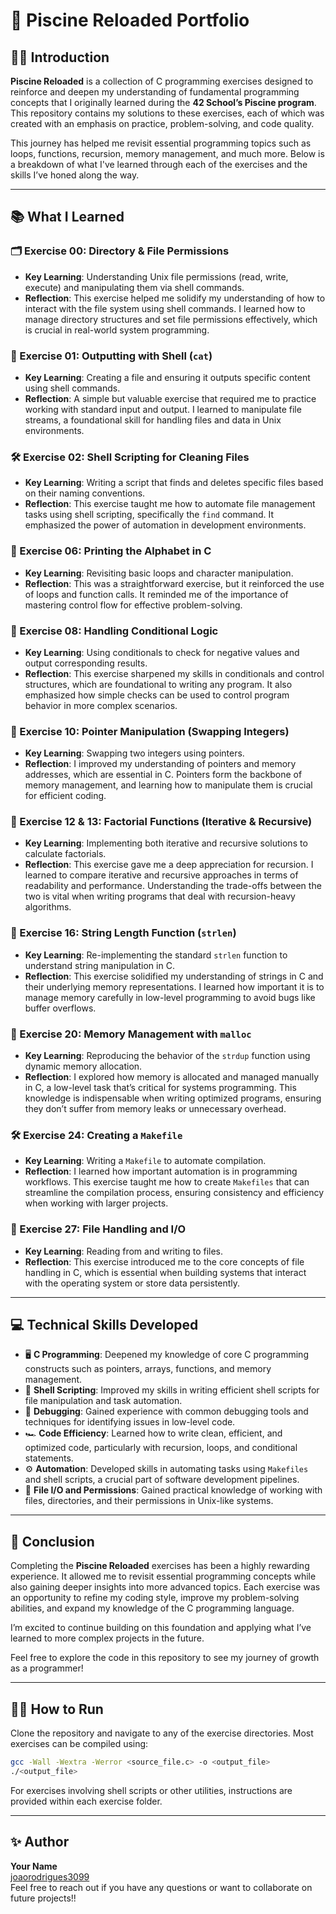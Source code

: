 # 🚀 Piscine Reloaded Portfolio

## 🧑‍💻 Introduction

**Piscine Reloaded** is a collection of C programming exercises designed to reinforce and deepen my understanding of fundamental programming concepts that I originally learned during the **42 School’s Piscine program**. This repository contains my solutions to these exercises, each of which was created with an emphasis on practice, problem-solving, and code quality.

This journey has helped me revisit essential programming topics such as loops, functions, recursion, memory management, and much more. Below is a breakdown of what I've learned through each of the exercises and the skills I’ve honed along the way.

---

## 📚 What I Learned

### 🗂 Exercise 00: Directory & File Permissions
- **Key Learning**: Understanding Unix file permissions (read, write, execute) and manipulating them via shell commands.
- **Reflection**: This exercise helped me solidify my understanding of how to interact with the file system using shell commands. I learned how to manage directory structures and set file permissions effectively, which is crucial in real-world system programming.

### 📝 Exercise 01: Outputting with Shell (`cat`)
- **Key Learning**: Creating a file and ensuring it outputs specific content using shell commands.
- **Reflection**: A simple but valuable exercise that required me to practice working with standard input and output. I learned to manipulate file streams, a foundational skill for handling files and data in Unix environments.

### 🛠️ Exercise 02: Shell Scripting for Cleaning Files
- **Key Learning**: Writing a script that finds and deletes specific files based on their naming conventions.
- **Reflection**: This exercise taught me how to automate file management tasks using shell scripting, specifically the `find` command. It emphasized the power of automation in development environments.

### 🔎 Exercise 06: Printing the Alphabet in C
- **Key Learning**: Revisiting basic loops and character manipulation.
- **Reflection**: This was a straightforward exercise, but it reinforced the use of loops and function calls. It reminded me of the importance of mastering control flow for effective problem-solving.

### 🎯 Exercise 08: Handling Conditional Logic
- **Key Learning**: Using conditionals to check for negative values and output corresponding results.
- **Reflection**: This exercise sharpened my skills in conditionals and control structures, which are foundational to writing any program. It also emphasized how simple checks can be used to control program behavior in more complex scenarios.

### 🧩 Exercise 10: Pointer Manipulation (Swapping Integers)
- **Key Learning**: Swapping two integers using pointers.
- **Reflection**: I improved my understanding of pointers and memory addresses, which are essential in C. Pointers form the backbone of memory management, and learning how to manipulate them is crucial for efficient coding.

### 🔄 Exercise 12 & 13: Factorial Functions (Iterative & Recursive)
- **Key Learning**: Implementing both iterative and recursive solutions to calculate factorials.
- **Reflection**: This exercise gave me a deep appreciation for recursion. I learned to compare iterative and recursive approaches in terms of readability and performance. Understanding the trade-offs between the two is vital when writing programs that deal with recursion-heavy algorithms.

### 📏 Exercise 16: String Length Function (`strlen`)
- **Key Learning**: Re-implementing the standard `strlen` function to understand string manipulation in C.
- **Reflection**: This exercise solidified my understanding of strings in C and their underlying memory representations. I learned how important it is to manage memory carefully in low-level programming to avoid bugs like buffer overflows.

### 🧠 Exercise 20: Memory Management with `malloc`
- **Key Learning**: Reproducing the behavior of the `strdup` function using dynamic memory allocation.
- **Reflection**: I explored how memory is allocated and managed manually in C, a low-level task that’s critical for systems programming. This knowledge is indispensable when writing optimized programs, ensuring they don’t suffer from memory leaks or unnecessary overhead.

### 🛠️ Exercise 24: Creating a `Makefile`
- **Key Learning**: Writing a `Makefile` to automate compilation.
- **Reflection**: I learned how important automation is in programming workflows. This exercise taught me how to create `Makefiles` that can streamline the compilation process, ensuring consistency and efficiency when working with larger projects.

### 📂 Exercise 27: File Handling and I/O
- **Key Learning**: Reading from and writing to files.
- **Reflection**: This exercise introduced me to the core concepts of file handling in C, which is essential when building systems that interact with the operating system or store data persistently.

---

## 💻 Technical Skills Developed

- 🖥️ **C Programming**: Deepened my knowledge of core C programming constructs such as pointers, arrays, functions, and memory management.
- 🐚 **Shell Scripting**: Improved my skills in writing efficient shell scripts for file manipulation and task automation.
- 🐞 **Debugging**: Gained experience with common debugging tools and techniques for identifying issues in low-level code.
- 🏎️ **Code Efficiency**: Learned how to write clean, efficient, and optimized code, particularly with recursion, loops, and conditional statements.
- ⚙️ **Automation**: Developed skills in automating tasks using `Makefiles` and shell scripts, a crucial part of software development pipelines.
- 📁 **File I/O and Permissions**: Gained practical knowledge of working with files, directories, and their permissions in Unix-like systems.

---

## 🎯 Conclusion

Completing the **Piscine Reloaded** exercises has been a highly rewarding experience. It allowed me to revisit essential programming concepts while also gaining deeper insights into more advanced topics. Each exercise was an opportunity to refine my coding style, improve my problem-solving abilities, and expand my knowledge of the C programming language.

I’m excited to continue building on this foundation and applying what I’ve learned to more complex projects in the future.

Feel free to explore the code in this repository to see my journey of growth as a programmer!

---

## 👨‍🚀 How to Run

Clone the repository and navigate to any of the exercise directories. Most exercises can be compiled using:

```bash
gcc -Wall -Wextra -Werror <source_file.c> -o <output_file>
./<output_file>
```

For exercises involving shell scripts or other utilities, instructions are provided within each exercise folder.

---

## ✨ Author

**Your Name**  
[joaorodrigues3099](https://github.com/joaorodrigues3099)  
Feel free to reach out if you have any questions or want to collaborate on future projects!!
